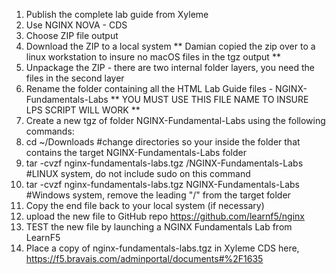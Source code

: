 1) Publish the complete lab guide from Xyleme
2) Use NGINX NOVA - CDS
3) Choose ZIP file output
4) Download the ZIP to a local system
** Damian copied the zip over to a linux workstation to insure no macOS files in the tgz output **
5) Unpackage the ZIP - there are two internal folder layers, you need the files in the second layer
6) Rename the folder containing all the HTML Lab Guide files - NGINX-Fundamentals-Labs
** YOU MUST USE THIS FILE NAME TO INSURE LPS SCRIPT WILL WORK **
7) Create a new tgz of folder NGINX-Fundamental-Labs using the following commands:
8) cd ~/Downloads #change directories so your inside the folder that contains the target NGINX-Fundamentals-Labs folder
9) tar -cvzf nginx-fundamentals-labs.tgz /NGINX-Fundamentals-Labs #LINUX system, do not include sudo on this command
10) tar -cvzf nginx-fundamentals-labs.tgz NGINX-Fundamentals-Labs  #Windows system, remove the leading "/" from the target folder
11) Copy the end file back to your local system (if necessary)
12) upload the new file to GitHub repo https://github.com/learnf5/nginx
13) TEST the new file by launching a NGINX Fundamentals Lab from LearnF5
14) Place a copy of nginx-fundamentals-labs.tgz in Xyleme CDS here, https://f5.bravais.com/adminportal/documents#%2F1635
